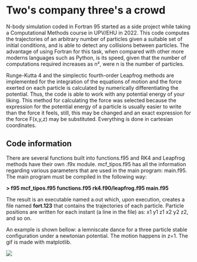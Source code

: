 # Two's company three's a crowd

N-body simulation coded in Fortran 95 started as a side project while taking a Computational Methods course in UPV/EHU in 2022. This code computes the trajectories of an arbitrary number of particles given a suitable set of initial conditions, and is able to detect any collisions between particles. The advantage of using Fortran for this task, when compared with other more moderns languages such as Python, is its speed, given that the number of computations required increases as n², were n is the number of particles.

Runge-Kutta 4 and the simplectic fourth-order Leapfrog methods are implemented for the integration of the equations of motion and the force exerted on each particle is calculated by numerically differentiating the potential. Thus, the code is able to work with any potential energy of your liking. This method for calculating the force was selected because the expression for the potential energy of a particle is usually easier to write than the force it feels, still, this may be changed and an exact expression for the force F(x,y,z) may be substituted. Everything is done in cartesian coordinates.

## Code information

There are several functions built into functions.f95 and RK4 and Leapfrog methods have their own .f9x module. mcf_tipos.f95 has all the information regarding various parameters that are used in the main program: main.f95. The main program must be compiled in the following way:

**> f95 mcf_tipos.f95 functions.f95 rk4.f90/leapfrog.f95 main.f95**

The result is an executable named a.out which, upon execution, creates a file named **fort.123** that contains the trajectories of each particle. Particle positions are written for each instant (a line in the file) as: x1 y1 z1 x2 y2 z2, and so on.


An example is shown bellow: a lemniscate dance for a three particle stable configuration under a newtonian potential. The motion happens in z=1. The gif is made with matplotlib.

<p alignt="center">
   <img src="https://github.com/AsierLambarri/Two-is-company-three-is-a-crowd/assets/109964584/50e547c6-740c-4970-bdff-f37cdc44322f.gif">
</p>


